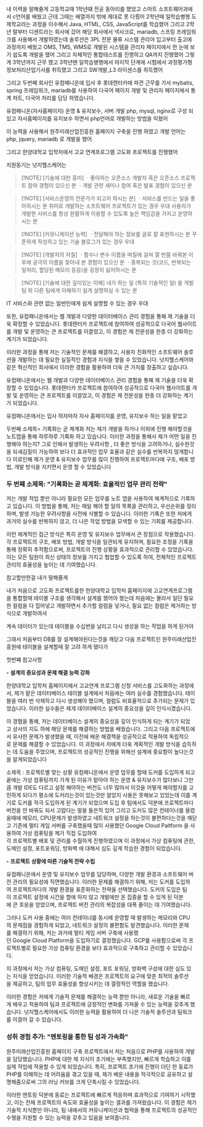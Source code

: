 내 이력을 말해줄게
고등학교때 1학년떄 전공 동아리를 했었고 스마트 소프트웨어과에서 c언어를 배웠고 근데 그때는 배열까지 밖에 제대로 못 다뤘어
2학년때 
일학습병행 도제학교라는 과정을 이수해서 
Java, HTML, CSS, JavaScript를 학습했어 
그리고 2학년 말부터 디센트라는 회사에 갔어
해당 회사에서 넥사크로, mariadb, 스프링 프레임워크를 사용해서 개발하였는데
솔루션은 3PL 전문 물류 시스템 관리야 입고부터 출고에 과정까지 배웠고 
OMS, TMS, WMS로 개발된 시스템을 관리자 페이지에서 한 눈에 보기 쉽도록 개발을 했어 그리고 자체적인 통합테스트를 진행하고 QA까지 진행했어 
그렇게 3학년까지 근무 했고
3학년땐 일학습병행에서 마지막 단계에 시험에서 과정평가형 정보처리산업기사를 취득했고 그리고 SW개발_L3 라이센스를 취득했어 

그리고 두번째 회사인 유컴패니온에 입사 후
롯데렌터카에 파견 근무를 가서 mybatis, spring 프레임워크, mariadb를 사용하여 다국어 페이지 개발 및 관리자 페이지에서 통계 차트, 다국어 처리를 담당 하였습니다.

유컴패니온(자사홈페이지) 운영 & 유지보수, 서버 개발
php, mysql, nginx로 구성 되있고 자사홈페이지를 유지보수 하면서 php언어로 개발하는 방법을 익혔어 

이 능력을 사용해서 
원주미래산업진흥원 홈페이지 구축을 진행 하였고
개발 언어는 php, jquery, mariadb 로 개발을 했어 

그리고 한양대학교 입학처에서 고교 연계프로그램
고도화 프로젝트를 진행했어 


지원동기는 넛지헬스케어는 






> [!NOTE] [기술에 대한 흥미]
> ㆍ좋아하는 오픈소스 개발자 혹은 오픈소스 프로젝트 참여 경험이 있으신 분
ㆍ개발 관련 세미나 참여 혹은 발표 경험이 있으신 분

> [!NOTE] [서비스운영의 전문가가 되고자 하시는 분]
> ㆍ서비스를 만드는 일을 좋아하시는 분
취미로 개발하는 소프트웨어 프로젝트가 있는 경우 우대
사용자가 개발한 서비스를 항상 원활하게 이용할 수 있도록 높은 책임감을 가지고 운영하시는 분

> [!NOTE] [커뮤니케이션 능력]
> ㆍ전달해야 하는 정보를 글로 잘 표현하시는 분
꾸준하게 작성하고 있는 기술 블로그가 있는 경우 우대

> [!NOTE] [개발자의 자질]
> ㆍ함수나 변수 이름을 며칠에 걸쳐 열 번쯤 바꿔본 이후에 궁극의 이름을 찾아내 본 경험이 있으신 분
ㆍ중복되는 것(코드, 반복되는 일처리, 할당된 메모리 등등)을 굉장히 싫어하시는 분

> [!NOTE] [기술에 대한 깊이있는 이해]
>내가 하는 일 (특히 기술적인 일) 을 개발팀 외 다른 팀에게 이해하기 쉽게 설명하실 수 있는 분
>
IT 서비스와 관련 없는 일반인에게 쉽게 설명할 수 있는 경우 우대


또한, 유컴패니온에서는 웹 개발과 다양한 데이터베이스 관리 경험을 통해 제 기술을 더욱 확장할 수 있었습니다. 롯데렌터카 프로젝트에 참여하여 성공적으로 다국어 웹사이트를 개발 및 운영하는 큰 프로젝트를 이끌었고, 이 경험은 제 전문성을 한층 더 강화하는 계기가 되었습니다.

이러한 과정을 통해 저는 기술적인 문제를 해결하고, 사용자 친화적인 소프트웨어 솔루션을 개발하는 데 필요한 실질적인 경험과 지식을 쌓을 수 있었습니다. 넛지헬스케어와 같은 혁신적인 회사에서 이러한 경험을 활용하여 더욱 큰 가치를 창출하고 싶습니다.


유컴패니온에서는 웹 개발과 다양한 데이터베이스 관리 경험을 통해 제 기술을 더욱 확장할 수 있었습니다. 롯데렌터카 프로젝트에 참여하여 성공적으로 다국어 웹사이트를 개발 및 운영하는 큰 프로젝트를 이끌었고, 이 경험은 제 전문성을 한층 더 강화하는 계기가 되었습니다.

유컴패니온에서는 입사 하자마자 자사 홈페이지를 운영, 유지보수 하는 일을 맡았고 

두번째 소제목= 기록화는 곧 체계화
저는 제가 개발을 하거나 이외에 진행 해야할것을 노트앱을 통해 하루하루 기록화 하고 있습니다.
이러한 과정을 통해서 제가 어떤 일을 진행해야 하는지? 그로 인해서 발생하는 우려사항
, 더 좋은 방식을 고려하거나, 실수한것을 되새김질이 가능하여 보다 더 효과적인 업무 효율과 같은 실수를 반복하지 않게합니다
이로인해 제가 운영 & 유지보수 업무를 많이 진행하여 프로젝트마다에 구조, 배포 방법,  개발 방식을 지키면서 운영 할 수 있었습니다

### 두 번째 소제목: "기록화는 곧 체계화: 효율적인 업무 관리 전략"

저는 개발 작업 뿐만 아니라 필요한 모든 업무를 노트 앱을 사용하여 체계적으로 기록하고 있습니다. 이 방법을 통해, 저는 매일 해야 할 일의 목록을 관리하고, 우선순위를 정리하며, 발생 가능한 우려사항을 사전에 식별할 수 있습니다. 이러한 기록은 또한 저에게 과거의 실수를 반복하지 않고, 더 나은 작업 방법을 모색할 수 있는 기회를 제공합니다.

이런 체계적인 접근 방식은 특히 운영 및 유지보수 업무에서 큰 장점으로 작용했습니다. 각 프로젝트의 구조, 배포 방법, 개발 방식을 일관되게 유지하며, 필요한 조정을 기록을 통해 정확히 추적함으로써, 프로젝트의 진행 상황을 효과적으로 관리할 수 있었습니다. 이는 모든 팀원이 최신 상태의 정보를 가지고 협업할 수 있도록 하여, 전체적인 프로젝트 관리의 효율성을 높이는 데 기여했습니다.


참고할만한걸 내가 말해줄게

내가 처음으로 고도화 프로젝트를한 한양대학교 입학처 홈페이지에 고교연계프로그램을 통합할때 테이블 구조를 생각해서 설계를 했어야 했는데 처음에는 몰라서 일단 필요한 컬럼을 다 집어넣고 개발하면서 추가할 컬럼을 넣거나, 필요 없는 컬럼은 제거하는 방식으로 개발하여서

계속 데이터가 있는데 테이블을 수십번을 날리고 다시 생성을 하는 작업을 하게 된거야

그래서 처음부터 DB를 잘 설계해야된다는것을 깨닫고 다음 프로젝트인 원주미래산업진흥원에 테이블을 설계할때 잘 고려 하게 됐다가

첫번쨰 참고사항

**-** **설계의 중요성과 문제 해결 능력 강화**

한양대학교 입학처 홈페이지에서 고교연계 프로그램 신청 서비스를 고도화하는 과정에서, 제가 맡은 데이터베이스 테이블 설계에서 처음에는 여러 실수를 경험했습니다. 테이블을 여러 번 삭제하고 다시 생성해야 했으며, 컬럼도 비효율적으로 추가되는 문제가 있었습니다. 이러한 실수들은 제게 데이터베이스 설계의 중요성을 깊이 인식시켰습니다.

이 경험을 통해, 저는 데이터베이스 설계의 중요성을 깊이 인식하게 되는 계기가 되었고 상사의 지도 하에 해당 문제를 해결하는 방법을 배웠습니다. 그리고 다음 프로젝트에서 유사한 문제가 발생했을 때, 이전에 배운 해결책을 성공적으로 적용하여 독립적으로 문제를 해결할 수 있었습니다. 이 과정에서 저에게 더욱 계획적인 개발 방식을 습득하는 데 도움을 주었으며, 프로젝트의 성공적인 진행을 위해선 설계에 중요함이 높다는것을 알게되었습니다


소제목 : 프로젝트별 맞는 상황 
유컴패니온에서 운영 업무를 할때 도커를 도입하게 되고 끝에는 가상 컴퓨팅까지 가게 된 이유가 맡아야 하는 운영 & 유지보수가 많다보니 그만큼 개발 IDE도 다르고 설정 해야하는 버전도 너무 많아서 이것을 어떻게 해야할지를 고민하게 되다가 평소에 도커라는것이 있는것만 알았지 사용은 못해보고 있었는데 이를 계기로 도커를 적극 도입하게 된 계기가 되었으며 도입 후 팀에서도 덕분에 프로젝트마다 버전을 안 바꿔도 되서 고맙다는 말을 들은적 있어 그리고
도커도 많은 컨테이너를 올렸을때에 메모리, CPU문제가 발생하였고 
네트워크 설정을 하는것이 불편하다는것을 깨닫고
기존에 멀티 게임 서버를 구축했을때 많이 사용했던 Google Cloud Paltform 을 사용하여 가상 컴퓨팅을 제가 직접 도입하여  
각 프로젝트별 배포 및 관리를 수월하게 진행하였으며 
이 과정에서 가상 컴퓨팅에 관한, 도메인 설정, 포트포워딩, 방화벽 에 대해서 심도 깊게 학습한 경험이 되었습니다. 



**-** **프로젝트** **상황에 따른 기술적 전략 수립**

유컴패니온에서 운영 및 유지보수 업무를 담당하며, 다양한 개발 환경과 소프트웨어 버전 관리의 필요성에 직면했습니다. 이러한 문제를 해결하기 위해, 저는 도커를 도입하여 프로젝트마다의 개발 환경을 표준화하는 전략을 선택했습니다. 도커의 도입은 팀이 프로젝트 설정에 시간을 할애 하지 않고 개발에만 온 집중을 할 수 있게 된 덕분에 큰 호응을 얻었으며, 프로젝트 버전 관리의 복잡성을 대폭 줄이는 데 기여했습니다.

그러나 도커 사용 중에는 여러 컨테이너를 동시에 운영할 때 발생하는 메모리와 CPU의 문제점을 경험하게 되었고, 네트워크 설정의 불편함도 발견했습니다. 이러한 문제를 해결하기 위해, 저는 과거에 멀티 게임 서버 구축에 사용했던 Google Cloud Platform을 도입하기로 결정했습니다. GCP를 사용함으로써 각 프로젝트별로 필요한 가상 컴퓨팅 환경을 보다 효과적으로 구축하고 관리할 수 있었습니다.

이 과정에서 저는 가상 컴퓨팅, 도메인 설정, 포트 포워딩, 방화벽 구성에 대한 심도 있는 지식을 얻었습니다. 이러한 기술적 배경은 프로젝트의 요구에 맞춘 최적의 솔루션을 제공하고, 팀의 업무 효율성을 향상시키는 데 결정적인 역할을 했습니다.

이러한 경험은 저에게 기술적 문제를 해결하는 능력 뿐만 아니라, 새로운 기술을 빠르게 배우고 적용하여 팀과 프로젝트에 긍정적인 변화를 가져올 수 있는 능력을 갖추게 했습니다. 넛지헬스케어에서도 이러한 능력을 활용하여 더 나은 기술적 솔루션과 팀워크를 이끌어 갈 수 있습니다.

### 성취 경험 추가: "멘토링을 통한 팀 성과 가속화"

원주미래산업진흥원 홈페이지 구축 프로젝트에서 저는 처음으로 PHP를 사용하여 개발을 담당했습니다. PHP에 대한 제 지식이 초기에는 부족했지만, 빠르게 학습하고 이를 실제 작업에 적용할 수 있게 되었습니다. 특히, 프로젝트 초기에 진행이 더딘 한 동료가 PHP를 이해하는 데 어려움을 겪고 있을 때, 제가 배운 내용을 적극적으로 공유하고 설명해줌으로써 그의 러닝 커브를 크게 단축시킬 수 있었습니다.

이러한 멘토링 덕분에 동료는 프로젝트에 빠르게 적응하며 효과적으로 기여하기 시작했고, 이는 전체 프로젝트의 속도와 효율성을 높이는 결과를 가져왔습니다. 이 경험은 제가 기술적 지식뿐만 아니라, 팀 내에서의 커뮤니케이션과 협력을 통해 프로젝트의 성공적인 수행을 지원할 수 있는 능력을 갖추고 있음을 보여줍니다.